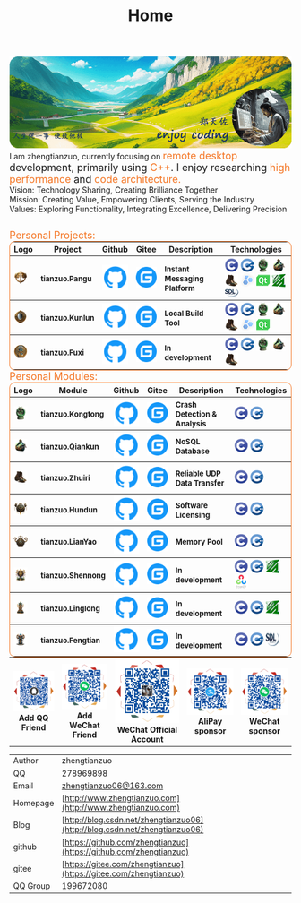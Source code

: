 ﻿---
title: "Home"
hide:
  - navigation
  - toc
  - title
---
<style>
  .md-typeset h1,
  .md-content__button {
    display: none;
  }
  .icon_img {
    width: 24px;
    height:24px;
  }
  p {
    margin-bottom: 0;
  }
</style>

<table style="border: 0px;margin: 0 0;">
  <tr>
    <img src="../img/logo.png"/>
    <br>
    I am zhengtianzuo, currently focusing on </font><font color="#f47523" size=4>remote desktop</font><font size=4> development, primarily using </font><font color="#f47523" size=4>C++</font><font size=4>. I enjoy researching </font><font color="#f47523" size=4>high performance</font><font size=4> and </font><font color="#f47523" size=4>code architecture.</font>
    <table>
      <tr>Vision: Technology Sharing, Creating Brilliance Together</tr><br>
      <tr>Mission: Creating Value, Empowering Clients, Serving the Industry</tr><br>
      <tr>Values: Exploring Functionality, Integrating Excellence, Delivering Precision</tr>
    </table>
    <font color="#f47523" size=4>Personal Projects:</font>
    <table style="border-collapse: collapse; border: 1px solid #f47523; border-radius: 10px;margin: 0 0;">
      <thead align="center">
        <tr>
          <th>Logo</th>
          <th>Project</th>
          <th>Github</th>
          <th>Gitee</th>
          <th>Description</th>
          <th>Technologies</th>
        </tr>
      </thead>
      <tbody align="left">
        <tr>
          <th>
            <a href="https://github.com/zhengtianzuo/tianzuo.Pangu" target="_blank">
              <img src="../img/tianzuo.Pangu.png" class="icon_img"/>
            </a>
          </th>
          <th>
            <font size=2>tianzuo.Pangu</font>
          </th>
          <th>
            <a href="https://github.com/zhengtianzuo/tianzuo.Pangu" target="_blank">
              <img src="../img/com_btnGitHub.svg">
            </a>
          </th>
          <th>
            <a href="https://gitee.com/zhengtianzuo/tianzuo.Pangu" target="_blank">
              <img src="../img/com_btnGitee.svg">
            </a>
          </th>
          <th>
            <font size=2>Instant Messaging Platform</font>
          </th>
          <th>
            <img src="../img/C.png" class="icon_img"/> <img src="../img/C__.png" class="icon_img"/> <img src="../img/tianzuo.Kongtong.png" class="icon_img"/> <img src="../img/tianzuo.Qiankun.png" class="icon_img"/> <img src="../img/tianzuo.Zhuiri.png" class="icon_img"/> <img src="../img/boost.png"/> <img src="../img/Qt.png"/> <img src="../img/ffmpeg.png"/> <img src="../img/SDL.png"/>
          </th>
        </tr>
        <tr>
          <th>
            <a href="https://github.com/zhengtianzuo/tianzuo.Kunlun" target="_blank">
              <img src="../img/tianzuo.Kunlun.png" class="icon_img"/>
            </a>
          </th>
          <th>
            <font size=2>tianzuo.Kunlun</font>
          </th>
          <th>
            <a href="https://github.com/zhengtianzuo/tianzuo.Kunlun" target="_blank">
              <img src="../img/com_btnGitHub.svg">
            </a>
          </th>
          <th>
            <a href="https://gitee.com/zhengtianzuo/tianzuo.Kunlun" target="_blank">
              <img src="../img/com_btnGitee.svg">
            </a>
          </th>
          <th>
            <font size=2>Local Build Tool</font>
          </th>
          <th>
            <img src="../img/C.png" class="icon_img"/> <img src="../img/C__.png" class="icon_img"/> <img src="../img/tianzuo.Kongtong.png" class="icon_img"/> <img src="../img/tianzuo.Qiankun.png" class="icon_img"/> <img src="../img/tianzuo.Zhuiri.png" class="icon_img"/> <img src="../img/boost.png"/> <img src="../img/Qt.png"/>
          </th>
        </tr>
        <tr>
          <th>
            <a href="https://github.com/zhengtianzuo/tianzuo.Fuxi" target="_blank">
              <img src="../img/tianzuo.Fuxi.png" class="icon_img"/>
            </a>
          </th>
          <th>
            <font size=2>tianzuo.Fuxi</font>
          </th>
          <th>
            <a href="https://github.com/zhengtianzuo/tianzuo.Fuxi" target="_blank">
              <img src="../img/com_btnGitHub.svg">
            </a>
          </th>
          <th>
            <a href="https://gitee.com/zhengtianzuo/tianzuo.Fuxi" target="_blank">
              <img src="../img/com_btnGitee.svg">
            </a>
          </th>
          <th>
            <font size=2>In development</font>
          </th>
          <th>
            <img src="../img/C.png" class="icon_img"/> <img src="../img/C__.png" class="icon_img"/> <img src="../img/tianzuo.Kongtong.png" class="icon_img"/> <img src="../img/tianzuo.Qiankun.png" class="icon_img"/> <img src="../img/tianzuo.Zhuiri.png" class="icon_img"/>
          </th>
        </tr>
      </tbody>
    </table>
  </tr>

  <tr>
  <font color="#f47523" size=4>Personal Modules:</font>
  <table style="border-collapse: collapse; border: 1px solid #f47523; border-radius: 10px;margin: 0 0;">
    <thead align="center">
      <tr>
        <th>Logo</th>
        <th>Module</th>
        <th>Github</th>
        <th>Gitee</th>
        <th>Description</th>
        <th>Technologies</th>
      </tr>
    </thead>
      <tbody align="left">
        <tr>
          <th>
            <a href="https://github.com/zhengtianzuo/tianzuo.Kongtong" target="_blank">
              <img src="../img/tianzuo.Kongtong.png" class="icon_img"/>
            </a>
          </th>
          <th>
            <font size=2>tianzuo.Kongtong</font>
          </th>
          <th>
            <a href="https://github.com/zhengtianzuo/tianzuo.Kongtong" target="_blank">
              <img src="../img/com_btnGitHub.svg">
            </a>
          </th>
          <th>
            <a href="https://gitee.com/zhengtianzuo/tianzuo.Kongtong" target="_blank">
              <img src="../img/com_btnGitee.svg">
            </a>
          </th>
          <th>
            <font size=2>Crash Detection & Analysis</font>
          </th>
          <th>
            <img src="../img/C.png" class="icon_img"/> <img src="../img/C__.png" class="icon_img"/>
          </th>
        </tr>
        <tr>
          <th>
            <a href="https://github.com/zhengtianzuo/tianzuo.Qiankun" target="_blank">
              <img src="../img/tianzuo.Qiankun.png" class="icon_img"/>
            </a>
          </th>
          <th>
            <font size=2>tianzuo.Qiankun</font>
          </th>
          <th>
            <a href="https://github.com/zhengtianzuo/tianzuo.Qiankun" target="_blank">
              <img src="../img/com_btnGitHub.svg">
            </a>
          </th>
          <th>
            <a href="https://gitee.com/zhengtianzuo/tianzuo.Qiankun" target="_blank">
              <img src="../img/com_btnGitee.svg">
            </a>
          </th>
          <th>
            <font size=2>NoSQL Database</font>
          </th>
          <th>
            <img src="../img/C.png" class="icon_img"/> <img src="../img/C__.png" class="icon_img"/>
          </th>
        </tr>
        <tr>
          <th>
            <a href="https://github.com/zhengtianzuo/tianzuo.Zhuiri" target="_blank">
              <img src="../img/tianzuo.Zhuiri.png" class="icon_img"/>
            </a>
          </th>
          <th>
            <font size=2>tianzuo.Zhuiri</font>
          </th>
          <th>
            <a href="https://github.com/zhengtianzuo/tianzuo.Zhuiri" target="_blank">
              <img src="../img/com_btnGitHub.svg">
            </a>
          </th>
          <th>
            <a href="https://gitee.com/zhengtianzuo/tianzuo.Zhuiri" target="_blank">
              <img src="../img/com_btnGitee.svg">
            </a>
          </th>
          <th>
            <font size=2>Reliable UDP Data Transfer</font>
          </th>
          <th>
            <img src="../img/C.png" class="icon_img"/> <img src="../img/C__.png" class="icon_img"/>
          </th>
        </tr>
        <tr>
          <th>
            <a href="https://github.com/zhengtianzuo/tianzuo.Hundun" target="_blank">
              <img src="../img/tianzuo.Hundun.png" class="icon_img"/>
            </a>
          </th>
          <th>
            <font size=2>tianzuo.Hundun</font>
          </th>
          <th>
            <a href="https://github.com/zhengtianzuo/tianzuo.Hundun" target="_blank">
              <img src="../img/com_btnGitHub.svg">
            </a>
          </th>
          <th>
            <a href="https://gitee.com/zhengtianzuo/tianzuo.Hundun" target="_blank">
              <img src="../img/com_btnGitee.svg">
            </a>
          </th>
          <th>
            <font size=2>Software Licensing</font>
          </th>
          <th>
            <img src="../img/C.png" class="icon_img"/> <img src="../img/C__.png" class="icon_img"/>
          </th>
        </tr>
        <tr>
          <th>
            <a href="https://github.com/zhengtianzuo/tianzuo.LianYao" target="_blank">
              <img src="../img/tianzuo.LianYao.png" class="icon_img"/>
            </a>
          </th>
          <th>
            <font size=2>tianzuo.LianYao</font>
          </th>
          <th>
            <a href="https://github.com/zhengtianzuo/tianzuo.LianYao" target="_blank">
              <img src="../img/com_btnGitHub.svg">
            </a>
            </th>
          <th>
            <a href="https://gitee.com/zhengtianzuo/tianzuo.LianYao" target="_blank">
              <img src="../img/com_btnGitee.svg">
            </a>
          </th>
          <th>
            <font size=2>Memory Pool</font>
          </th>
          <th>
            <img src="../img/C.png" class="icon_img"/> <img src="../img/C__.png" class="icon_img"/>
          </th>
        </tr>
        <tr>
        <th>
          <a href="https://github.com/zhengtianzuo/tianzuo.Shennong" target="_blank">
            <img src="../img/tianzuo.Shennong.png" class="icon_img"/>
          </a>
        </th>
        <th>
          <font size=2>tianzuo.Shennong</font>
        </th>
        <th>
          <a href="https://github.com/zhengtianzuo/tianzuo.Shennong" target="_blank">
            <img src="../img/com_btnGitHub.svg">
          </a>
          </th>
        <th>
          <a href="https://gitee.com/zhengtianzuo/tianzuo.Shennong" target="_blank">
            <img src="../img/com_btnGitee.svg">
          </a>
        </th>
        <th>
          <font size=2>In development</font>
        </th>
        <th>
          <img src="../img/C.png" class="icon_img"/> <img src="../img/C__.png" class="icon_img"/> <img src="../img/ffmpeg.png" class="icon_img"/> <img src="../img/opencv.png" class="icon_img"/>
        </th>
      </tr>
      <tr>
        <th>
          <a href="https://github.com/zhengtianzuo/tianzuo.Linglong" target="_blank">
            <img src="../img/tianzuo.Linglong.png" class="icon_img"/>
          </a>
        </th>
        <th>
          <font size=2>tianzuo.Linglong</font>
        </th>
        <th>
          <a href="https://github.com/zhengtianzuo/tianzuo.Linglong" target="_blank">
            <img src="../img/com_btnGitHub.svg">
          </a>
          </th>
        <th>
          <a href="https://gitee.com/zhengtianzuo/tianzuo.Linglong" target="_blank">
            <img src="../img/com_btnGitee.svg">
          </a>
        </th>
        <th>
          <font size=2>In development</font>
        </th>
        <th>
          <img src="../img/C.png" class="icon_img"/> <img src="../img/C__.png" class="icon_img"/> <img src="../img/ffmpeg.png" class="icon_img"/> 
        </th>
      </tr>
      <tr>
        <th>
          <a href="https://github.com/zhengtianzuo/tianzuo.Fengtian" target="_blank">
            <img src="../img/tianzuo.Fengtian.png" class="icon_img"/>
          </a>
        </th>
        <th>
          <font size=2>tianzuo.Fengtian</font>
        </th>
        <th>
          <a href="https://github.com/zhengtianzuo/tianzuo.Fengtian" target="_blank">
            <img src="../img/com_btnGitHub.svg">
          </a>
          </th>
        <th>
          <a href="https://gitee.com/zhengtianzuo/tianzuo.Fengtian" target="_blank">
            <img src="../img/com_btnGitee.svg">
          </a>
        </th>
        <th>
          <font size=2>In development</font>
        </th>
        <th>
          <img src="../img/C.png" class="icon_img"/> <img src="../img/C__.png" class="icon_img"/> <img src="../img/SDL.png" class="icon_img"/> 
        </th>
      </tr>
      </tbody>
    </table>
  </tr>

  <tr>
    <table style="border: 0px;margin: 0 0;">
      <th align="center">
        <img src="../img/1-QQ.png"/><br>
        Add QQ Friend
      </th>
      <th align="center">
        <img src="../img/2-WeChat.png"/><br>
        Add WeChat Friend
      </th>
	  <th align="center" style="text-align: center;">
		<img src="./img/5-WeChatMp.png"/><br>
		WeChat Official Account
	  </th>
      <th align="center">
        <img src="../img/4-AliPay.png"/><br>
        AliPay sponsor
      </th>
      <th align="center">
        <img src="../img/3-WeChatPay.png"/><br>
        WeChat sponsor
      </th>
    </table>
  </tr>
</table>

||||
|--|--|--|
|Author|zhengtianzuo||
|QQ|278969898||
|Email|zhengtianzuo06@163.com||
|Homepage|[http://www.zhengtianzuo.com](http://www.zhengtianzuo.com)||
|Blog|[http://blog.csdn.net/zhengtianzuo06](http://blog.csdn.net/zhengtianzuo06)||
|github|[https://github.com/zhengtianzuo](https://github.com/zhengtianzuo)||
|gitee|[https://gitee.com/zhengtianzuo](https://gitee.com/zhengtianzuo)||
|QQ Group|199672080||
